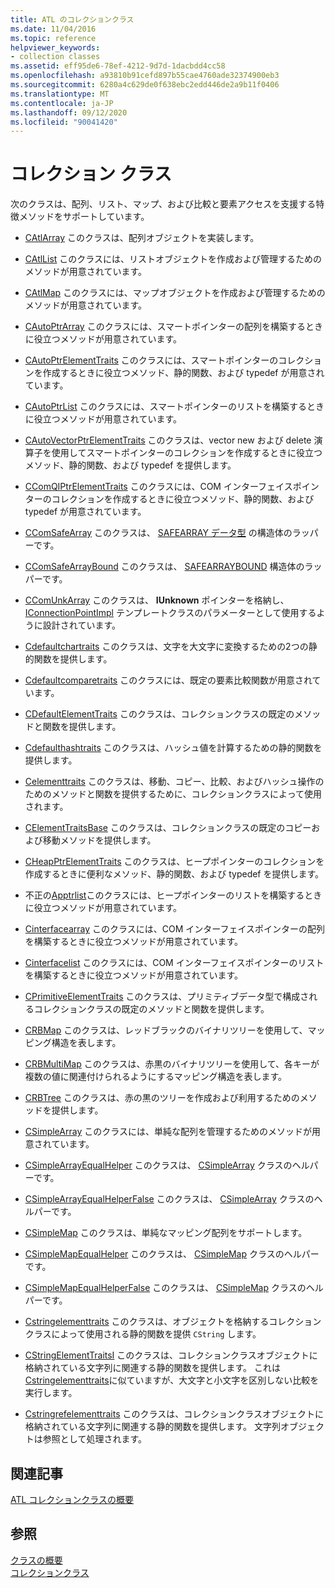 ```yaml
---
title: ATL のコレクションクラス
ms.date: 11/04/2016
ms.topic: reference
helpviewer_keywords:
- collection classes
ms.assetid: eff95de6-78ef-4212-9d7d-1dacbdd4cc58
ms.openlocfilehash: a93810b91cefd897b55cae4760ade32374900eb3
ms.sourcegitcommit: 6280a4c629de0f638ebc2edd446de2a9b11f0406
ms.translationtype: MT
ms.contentlocale: ja-JP
ms.lasthandoff: 09/12/2020
ms.locfileid: "90041420"
---
```

# <a name="collection-classes"></a>コレクション クラス

次のクラスは、配列、リスト、マップ、および比較と要素アクセスを支援する特徴メソッドをサポートしています。

- [CAtlArray](../atl/reference/catlarray-class.md) このクラスは、配列オブジェクトを実装します。

- [CAtlList](../atl/reference/catllist-class.md) このクラスには、リストオブジェクトを作成および管理するためのメソッドが用意されています。

- [CAtlMap](../atl/reference/catlmap-class.md) このクラスには、マップオブジェクトを作成および管理するためのメソッドが用意されています。

- [CAutoPtrArray](../atl/reference/cautoptrarray-class.md) このクラスには、スマートポインターの配列を構築するときに役立つメソッドが用意されています。

- [CAutoPtrElementTraits](../atl/reference/cautoptrelementtraits-class.md) このクラスには、スマートポインターのコレクションを作成するときに役立つメソッド、静的関数、および typedef が用意されています。

- [CAutoPtrList](../atl/reference/cautoptrlist-class.md) このクラスには、スマートポインターのリストを構築するときに役立つメソッドが用意されています。

- [CAutoVectorPtrElementTraits](../atl/reference/cautovectorptrelementtraits-class.md) このクラスは、vector new および delete 演算子を使用してスマートポインターのコレクションを作成するときに役立つメソッド、静的関数、および typedef を提供します。

- [CComQIPtrElementTraits](../atl/reference/ccomqiptrelementtraits-class.md) このクラスには、COM インターフェイスポインターのコレクションを作成するときに役立つメソッド、静的関数、および typedef が用意されています。

- [CComSafeArray](../atl/reference/ccomsafearray-class.md) このクラスは、 [SAFEARRAY データ型](/windows/win32/api/oaidl/ns-oaidl-safearray) の構造体のラッパーです。

- [CComSafeArrayBound](../atl/reference/ccomsafearraybound-class.md) このクラスは、 [SAFEARRAYBOUND](/windows/win32/api/oaidl/ns-oaidl-safearraybound) 構造体のラッパーです。

- [CComUnkArray](../atl/reference/ccomunkarray-class.md) このクラスは、 **IUnknown** ポインターを格納し、 [IConnectionPointImpl](../atl/reference/iconnectionpointimpl-class.md) テンプレートクラスのパラメーターとして使用するように設計されています。

- [Cdefaultchartraits](../atl/reference/cdefaultchartraits-class.md) このクラスは、文字を大文字に変換するための2つの静的関数を提供します。

- [Cdefaultcomparetraits](../atl/reference/cdefaultcomparetraits-class.md) このクラスには、既定の要素比較関数が用意されています。

- [CDefaultElementTraits](../atl/reference/cdefaultelementtraits-class.md) このクラスは、コレクションクラスの既定のメソッドと関数を提供します。

- [Cdefaulthashtraits](../atl/reference/cdefaulthashtraits-class.md) このクラスは、ハッシュ値を計算するための静的関数を提供します。

- [Celementtraits](../atl/reference/celementtraits-class.md) このクラスは、移動、コピー、比較、およびハッシュ操作のためのメソッドと関数を提供するために、コレクションクラスによって使用されます。

- [CElementTraitsBase](../atl/reference/celementtraitsbase-class.md) このクラスは、コレクションクラスの既定のコピーおよび移動メソッドを提供します。

- [CHeapPtrElementTraits](../atl/reference/cheapptrelementtraits-class.md) このクラスは、ヒープポインターのコレクションを作成するときに便利なメソッド、静的関数、および typedef を提供します。

- 不正の[Apptrlist](../atl/reference/cheapptrlist-class.md)このクラスには、ヒープポインターのリストを構築するときに役立つメソッドが用意されています。

- [Cinterfacearray](../atl/reference/cinterfacearray-class.md) このクラスには、COM インターフェイスポインターの配列を構築するときに役立つメソッドが用意されています。

- [Cinterfacelist](../atl/reference/cinterfacelist-class.md) このクラスには、COM インターフェイスポインターのリストを構築するときに役立つメソッドが用意されています。

- [CPrimitiveElementTraits](../atl/reference/cprimitiveelementtraits-class.md) このクラスは、プリミティブデータ型で構成されるコレクションクラスの既定のメソッドと関数を提供します。

- [CRBMap](../atl/reference/crbmap-class.md) このクラスは、レッドブラックのバイナリツリーを使用して、マッピング構造を表します。

- [CRBMultiMap](../atl/reference/crbmultimap-class.md) このクラスは、赤黒のバイナリツリーを使用して、各キーが複数の値に関連付けられるようにするマッピング構造を表します。

- [CRBTree](../atl/reference/crbtree-class.md) このクラスは、赤の黒のツリーを作成および利用するためのメソッドを提供します。

- [CSimpleArray](../atl/reference/csimplearray-class.md) このクラスには、単純な配列を管理するためのメソッドが用意されています。

- [CSimpleArrayEqualHelper](../atl/reference/csimplearrayequalhelper-class.md) このクラスは、 [CSimpleArray](../atl/reference/csimplearray-class.md) クラスのヘルパーです。

- [CSimpleArrayEqualHelperFalse](../atl/reference/csimplearrayequalhelperfalse-class.md) このクラスは、 [CSimpleArray](../atl/reference/csimplearray-class.md) クラスのヘルパーです。

- [CSimpleMap](../atl/reference/csimplemap-class.md) このクラスは、単純なマッピング配列をサポートします。

- [CSimpleMapEqualHelper](../atl/reference/csimplemapequalhelper-class.md) このクラスは、 [CSimpleMap](../atl/reference/csimplemap-class.md) クラスのヘルパーです。

- [CSimpleMapEqualHelperFalse](../atl/reference/csimplemapequalhelperfalse-class.md) このクラスは、 [CSimpleMap](../atl/reference/csimplemap-class.md) クラスのヘルパーです。

- [Cstringelementtraits](../atl/reference/cstringelementtraits-class.md) このクラスは、オブジェクトを格納するコレクションクラスによって使用される静的関数を提供 `CString` します。

- [CStringElementTraitsI](../atl/reference/cstringelementtraitsi-class.md) このクラスは、コレクションクラスオブジェクトに格納されている文字列に関連する静的関数を提供します。 これは [Cstringelementtraits](../atl/reference/cstringelementtraits-class.md)に似ていますが、大文字と小文字を区別しない比較を実行します。

- [Cstringrefelementtraits](../atl/reference/cstringrefelementtraits-class.md) このクラスは、コレクションクラスオブジェクトに格納されている文字列に関連する静的関数を提供します。 文字列オブジェクトは参照として処理されます。

## <a name="related-articles"></a>関連記事

[ATL コレクションクラスの概要](../atl/atl-collection-classes.md)

## <a name="see-also"></a>参照

[クラスの概要](../atl/atl-class-overview.md)<br/>
[コレクションクラス](../atl/atl-collection-classes.md)
